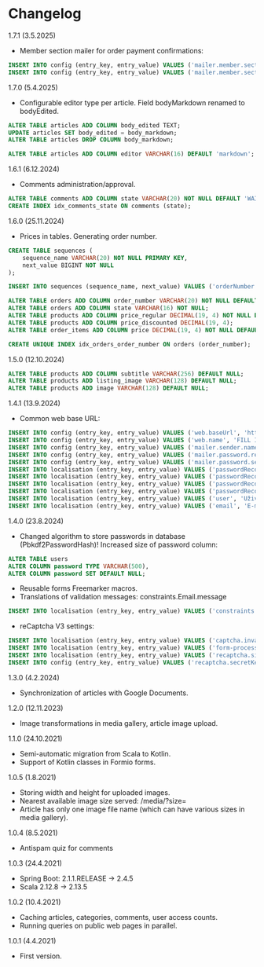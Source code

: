 # Changelog

1.7.1 (3.5.2025)

* Member section mailer for order payment confirmations:
```sql
INSERT INTO config (entry_key, entry_value) VALUES ('mailer.member.section.subject', 'Potvrzení platby a přístup do členské sekce');
INSERT INTO config (entry_key, entry_value) VALUES ('mailer.member.section.template', 'member.section');
```

1.7.0 (5.4.2025)

* Configurable editor type per article. Field bodyMarkdown renamed to bodyEdited.

```sql
ALTER TABLE articles ADD COLUMN body_edited TEXT;
UPDATE articles SET body_edited = body_markdown;
ALTER TABLE articles DROP COLUMN body_markdown;

ALTER TABLE articles ADD COLUMN editor VARCHAR(16) DEFAULT 'markdown';
```

1.6.1 (6.12.2024)

* Comments administration/approval.
```sql
ALTER TABLE comments ADD COLUMN state VARCHAR(20) NOT NULL DEFAULT 'WAITING_FOR_APPROVAL';
CREATE INDEX idx_comments_state ON comments (state);
```

1.6.0 (25.11.2024)

* Prices in tables. Generating order number.
```sql
CREATE TABLE sequences (
    sequence_name VARCHAR(20) NOT NULL PRIMARY KEY,
    next_value BIGINT NOT NULL
);

INSERT INTO sequences (sequence_name, next_value) VALUES ('orderNumber', 1);

ALTER TABLE orders ADD COLUMN order_number VARCHAR(20) NOT NULL DEFAULT '22411251';
ALTER TABLE orders ADD COLUMN state VARCHAR(16) NOT NULL;
ALTER TABLE products ADD COLUMN price_regular DECIMAL(19, 4) NOT NULL DEFAULT 0;
ALTER TABLE products ADD COLUMN price_discounted DECIMAL(19, 4);
ALTER TABLE order_items ADD COLUMN price DECIMAL(19, 4) NOT NULL DEFAULT 0;

CREATE UNIQUE INDEX idx_orders_order_number ON orders (order_number);
```

1.5.0 (12.10.2024)

```sql
ALTER TABLE products ADD COLUMN subtitle VARCHAR(256) DEFAULT NULL;
ALTER TABLE products ADD listing_image VARCHAR(128) DEFAULT NULL;
ALTER TABLE products ADD image VARCHAR(128) DEFAULT NULL;
```

1.4.1 (13.9.2024)
* Common web base URL:
```sql
INSERT INTO config (entry_key, entry_value) VALUES ('web.baseUrl', 'http://localhost:8080');
INSERT INTO config (entry_key, entry_value) VALUES ('web.name', 'FILL IN YOUR WEB NAME');
INSERT INTO config (entry_key, entry_value) VALUES ('mailer.sender.name', 'Radek Beran');
INSERT INTO config (entry_key, entry_value) VALUES ('mailer.password.recovery.subject', 'Obnova hesla');
INSERT INTO config (entry_key, entry_value) VALUES ('mailer.password.setup.subject', 'Nastavení hesla');
INSERT INTO localisation (entry_key, entry_value) VALUES ('passwordRecovery.header', 'Zapomenuté heslo');
INSERT INTO localisation (entry_key, entry_value) VALUES ('passwordRecovery.instructions', 'Zadejte prosím Váš email, na který Vám zašleme odkaz pro obnovení hesla.');
INSERT INTO localisation (entry_key, entry_value) VALUES ('passwordRecovery.submit', 'Požádat o obnovu hesla');
INSERT INTO localisation (entry_key, entry_value) VALUES ('passwordRecovery.sent', 'Na zadaný email byl odeslán odkaz pro obnovení hesla. Zkontrolujte prosím svou emailovou schránku a pokračujte podle instrukcí v emailu.');
INSERT INTO localisation (entry_key, entry_value) VALUES ('user', 'Uživatel');
INSERT INTO localisation (entry_key, entry_value) VALUES ('email', 'E-mail');
```

1.4.0 (23.8.2024)
* Changed algorithm to store passwords in database (Pbkdf2PasswordHash)!
Increased size of password column:
```sql
ALTER TABLE users
ALTER COLUMN password TYPE VARCHAR(500),
ALTER COLUMN password SET DEFAULT NULL;
```

* Reusable forms Freemarker macros.
* Translations of validation messages: constraints.Email.message
```sql
INSERT INTO localisation (entry_key, entry_value) VALUES ('constraints.Email.message', 'Nevalidní email.');
```

* reCaptcha V3 settings:
```sql
INSERT INTO localisation (entry_key, entry_value) VALUES ('captcha.invalid', 'Nevalidní captcha (ochrana proti robotům). Zkuste prosím hýbat myší více jako člověk :-), nebo mě kontaktujte emailem.');
INSERT INTO localisation (entry_key, entry_value) VALUES ('form-processing.error', 'Chyba při zpracování formuláře. Zkuste to prosím později nebo mě kontaktujte emailem.');
INSERT INTO localisation (entry_key, entry_value) VALUES ('recaptcha.siteKey', '???');
INSERT INTO config (entry_key, entry_value) VALUES ('recaptcha.secretKey', '???');
```

1.3.0 (4.2.2024)
* Synchronization of articles with Google Documents.

1.2.0 (12.11.2023)
* Image transformations in media gallery, article image upload.

1.1.0 (24.10.2021)
* Semi-automatic migration from Scala to Kotlin.
* Support of Kotlin classes in Formio forms.

1.0.5 (1.8.2021)
* Storing width and height for uploaded images.
* Nearest available image size served: /media/<image-file-name>?size=<width>
* Article has only one image file name (which can have various sizes in media gallery).

1.0.4 (8.5.2021)
* Antispam quiz for comments

1.0.3 (24.4.2021)
* Spring Boot: 2.1.1.RELEASE -> 2.4.5
* Scala 2.12.8 -> 2.13.5

1.0.2 (10.4.2021)
* Caching articles, categories, comments, user access counts.
* Running queries on public web pages in parallel.

1.0.1 (4.4.2021)
* First version.
